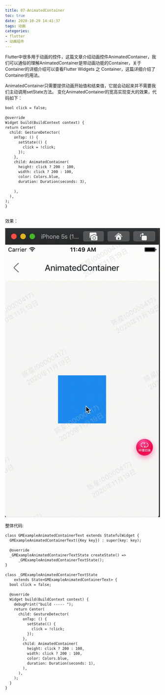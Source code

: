 ```yaml
---
title: 07-AnimatedContainer
toc: true
date: 2020-10-29 14:41:37
tags: 动画
categories:
- flutter
- 动画组件
---
```


Flutter中很多用于动画的控件，这篇文章介绍动画控件AnimatedContainer，我们可以通俗的理解AnimatedContainer是带动画功能的Container，关于Container的详细介绍可以查看Flutter Widgets 之 Container，这篇详细介绍了Container的用法。

AnimatedContainer只需要提供动画开始值和结束值，它就会动起来并不需要我们主动调用setState方法。 变化AnimatedContainer的宽高实现变大的效果，代码如下：​

```
bool click = false;

@override
Widget build(BuildContext context) {
return Center(
  child: GestureDetector(
    onTap: () {
      setState(() {
        click = !click;
      });
    },
    child: AnimatedContainer(
      height: click ? 200 : 100,
      width: click ? 200 : 100,
      color: Colors.blue,
      duration: Duration(seconds: 3),

    ),
  ),
);
}
  
```


效果：

![](07-AnimatedContainer/07-AnimatedContainer.gif)

整体代码:

```
class GMExampleAnimatedContainerText extends StatefulWidget {
  GMExampleAnimatedContainerText({Key key}) : super(key: key);

  @override
  _GMExampleAnimatedContainerTextState createState() =>
      _GMExampleAnimatedContainerTextState();
}

class _GMExampleAnimatedContainerTextState
    extends State<GMExampleAnimatedContainerText> {
  bool click = false;

  @override
  Widget build(BuildContext context) {
    debugPrint("build ----- ");
    return Center(
      child: GestureDetector(
        onTap: () {
          setState(() {
            click = !click;
          });
        },
        child: AnimatedContainer(
          height: click ? 200 : 100,
          width: click ? 200 : 100,
          color: Colors.blue,
          duration: Duration(seconds: 1),
        ),
      ),
    );
  }
}

```